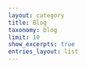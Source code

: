 ```yaml
---
layout: category
title: Blog
taxonomy: blog
limit: 10
show_excerpts: true
entries_layout: list
---
```

